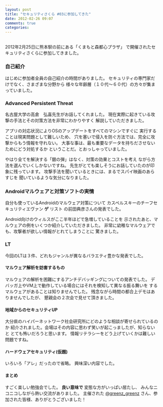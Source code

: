 ```yaml
---
layout: post
title: "セキュリティさくら #03に参加してきた"
date: 2012-02-26 09:07
comments: true
categories:
---
```


<div id="outline-container-1" class="outline-2">
<h2 id="sec-1"></h2>
<div class="outline-text-2" id="text-1">

<p>2012年2月25日に熊本駅の前にある「くまもと森都心プラザ」
で開催されたセキュリティさくらに参加してきました。
</p>


</div>

<div id="outline-container-1-1" class="outline-3">
<h3 id="sec-1-1">自己紹介</h3>
<div class="outline-text-3" id="text-1-1">

<p>はじめに参加者全員の自己紹介の時間がありました。
セキュリティの専門家だけでなく、さまざまな分野から
様々な年齢層（１０代〜６０代）の方々が集まっていました。
</p>
</div>

</div>

<div id="outline-container-1-2" class="outline-3">
<h3 id="sec-1-2">Advanced Persistent Threat</h3>
<div class="outline-text-3" id="text-1-2">

<p>名古屋大学の高倉　弘喜先生がお話してくれました。
現在実際に起きている攻撃の手法とその対策方法を非常にわかりやすく
解説していただきました。
</p>
<p>
アプリの対応状況によりOSのアップデートをすべてのマシンですぐに
実行することは現実問題として難しいため、
穴を塞いで侵入を防ぐ方法では、完全に攻撃からもう情報を守れない。
大事な事は、最も重要なデータを持ちださせないためにどう対処するか
ということだ。とおっしゃっていました。
</p>
<p>
やはり全てを解決する「銀の弾」はなく、対策の効果とコストを考え
ながら方法を選んでいくしかないですね。
先生がとても楽しそうにお話していたのが印象に残っています。
攻撃手法を聞いているときには、まるでスパイ映画のあらすじを
聞いているような気分になりました。
</p>
</div>

</div>

<div id="outline-container-1-3" class="outline-3">
<h3 id="sec-1-3">Androidマルウェアと対策ソフトの実情</h3>
<div class="outline-text-3" id="text-1-3">

<p>自分も使っているAndroidのマルウェア対策について
カスペルスキーのチーフセキュリティエヴァン <b>ゲ</b> リスト
の前田典彦さんの発表でした。
</p>
<p>
Android向けのウィルスがここ半年ほどで急増していることを
示されたあと、マルウェアの例をいくつか紹介していただきました。
非常に幼稚なマルウェアでも、攻撃者が欲しい情報がとれてしまうことに
驚きました。
</p>
</div>

</div>

<div id="outline-container-1-4" class="outline-3">
<h3 id="sec-1-4">LT</h3>
<div class="outline-text-3" id="text-1-4">

<p>今回のLTは３件、どれもジャンルが異なるバラエティ豊かな発表でした。
</p>
</div>

<div id="outline-container-1-4-1" class="outline-4">
<h4 id="sec-1-4-1">マルウェア解析を妨害するもの</h4>
<div class="outline-text-4" id="text-1-4-1">

<p>マルウェアの解析を困難にするアンチデバッギングについての発表でした。
デバッガ上やVM上で動作している場合にはそれを検知して異なる振る舞いを
するマルウェアがあることは知りませんでした。
残念ながら時間の都合上デモはありませんでしたが、
懇親会の２次会で見せて頂きました。
</p>
</div>

</div>

<div id="outline-container-1-4-2" class="outline-4">
<h4 id="sec-1-4-2">地域からのセキュリティUP</h4>
<div class="outline-text-4" id="text-1-4-2">

<p>大分県のハイパーネットワーク社会研究所にどのような相談が寄せられているのか
紹介されました。会場はその内容に思わず笑いが起こっましたが、知らないと
とても怖いだろうと思います。
情報リテラシーをどう上げていくかは難しい問題ですね。
</p>
</div>

</div>

<div id="outline-container-1-4-3" class="outline-4">
<h4 id="sec-1-4-3">ハードウェアセキュリティ(仮題)</h4>
<div class="outline-text-4" id="text-1-4-3">

<p>いろいろ「アレ」だったので省略。
興味深い内容でした。
</p>
</div>

</div>

<div id="outline-container-1-4-4" class="outline-4">
<h4 id="sec-1-4-4">まとめ</h4>
<div class="outline-text-4" id="text-1-4-4">

<p>すごく楽しい勉強会でした。 <b>良い意味で</b> 変態な方がいっぱい居たし、
みんなニコニコしながら熱い交流がありました。
主催された <a href="http://twitter.com/#!/greenz_greenz">@greenz_greenz</a> さん、参加された皆様、ありがとうございました！
</p></div>
</div>
</div>
</div>
